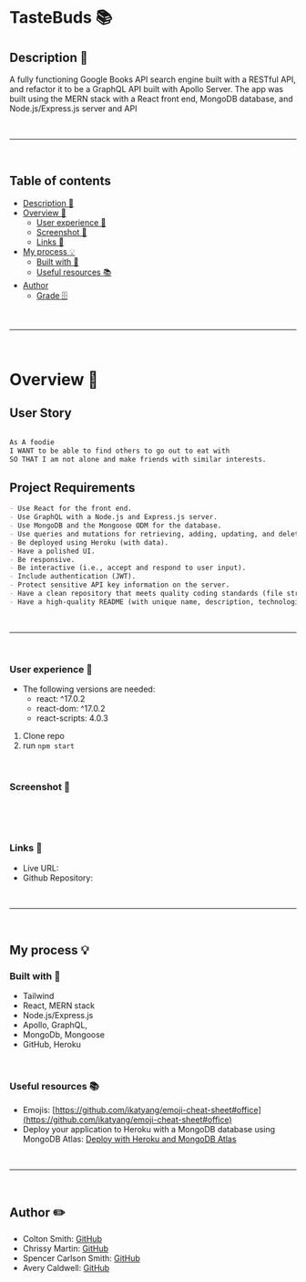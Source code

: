 # __TasteBuds 📚__

## __Description 📑__
 
 A fully functioning Google Books API search engine built with a RESTful API, and refactor it to be a GraphQL API built with Apollo Server. The app was built using the MERN stack with a React front end, MongoDB database, and Node.js/Express.js server and API

<br>
<hr>
<br> 

## __Table of contents__

- [Description 📝](#description-📝)
- [Overview 📁](#overview-📁)
  - [User experience 👤](#user-experience-👤)
  - [Screenshot 📸](#screenshot-📸)
  - [Links 🔗](#links-🔗)
- [My process 💡](#my-process-💡)
  - [Built with 🔨](#built-with-🔨)
  - [Useful resources 📚](#useful-resources-📚)
- [Author](#author-✏️)
    - [Grade 🗄️](#grade-)


<br>
<hr>
<br>

# __Overview 📁__

## User Story

 <!-- TODO: Update -->
```md

As A foodie
I WANT to be able to find others to go out to eat with
SO THAT I am not alone and make friends with similar interests.
```

## Project Requirements

```md
- Use React for the front end.
- Use GraphQL with a Node.js and Express.js server.
- Use MongoDB and the Mongoose ODM for the database.
- Use queries and mutations for retrieving, adding, updating, and deleting data.
- Be deployed using Heroku (with data).
- Have a polished UI.
- Be responsive.
- Be interactive (i.e., accept and respond to user input).
- Include authentication (JWT).
- Protect sensitive API key information on the server.
- Have a clean repository that meets quality coding standards (file structure, naming conventions, best practices for class and id naming conventions, indentation, high-quality comments, etc.).
- Have a high-quality README (with unique name, description, technologies used, screenshot, and link to deployed application). 
```
<br>
<hr>
<br>

### __User experience 👤__

 <!-- TODO: Update -->
* The following versions are needed: 
  - react: ^17.0.2
  - react-dom: ^17.0.2
  - react-scripts: 4.0.3

1. Clone repo
2. run `npm start`

<br>


### __Screenshot 📸__

​<br>

 <!-- TODO: Update -->
![]()
​
​<br>

### __Links 🔗__

 <!-- TODO: Update -->

- Live URL: []()
- Github Repository: []()

<br>
<hr>
<br>

##  __My process 💡__

 <!-- TODO: Update -->
###  Built with 🔨
- Tailwind
- React, MERN stack
- Node.js/Express.js
- Apollo, GraphQL, 
- MongoDb, Mongoose
- GitHub, Heroku

<br>

###  __Useful resources 📚__

- Emojis: [https://github.com/ikatyang/emoji-cheat-sheet#office](https://github.com/ikatyang/emoji-cheat-sheet#office)
- Deploy your application to Heroku with a MongoDB database using MongoDB Atlas: [Deploy with Heroku and MongoDB Atlas](https://coding-boot-camp.github.io/full-stack/mongodb/deploy-with-heroku-and-mongodb-atlas)

<br>
<hr>
<br>


## __Author ✏️__

 <!-- TODO: Update -->

- Colton Smith: [GitHub](https://github.com/coltonsmith135)
- Chrissy Martin: [GitHub](https://github.com/chrissy-martin)
- Spencer Carlson Smith: [GitHub](https://github.com/anomic84)
- Avery Caldwell:  [GitHub](https://github.com/AveryCaldwell)


<br>



